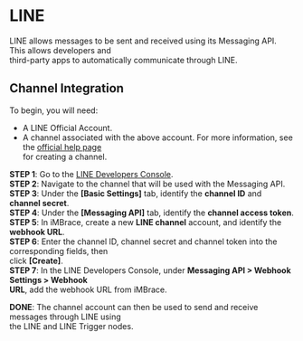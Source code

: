 # LINE
LINE allows messages to be sent and received using its Messaging API. This allows developers and  
third-party apps to automatically communicate through LINE.

## Channel Integration

To begin, you will need:  

- A LINE Official Account.
- A channel associated with the above account. For more information, see the [official help page](https://developers.line.biz/en/docs/messaging-api/getting-started/)  
for creating a channel.

**STEP 1**: Go to the [LINE Developers Console](https://developers.line.biz/console/).  
**STEP 2**: Navigate to the channel that will be used with the Messaging API.  
**STEP 3**: Under the **[Basic Settings]** tab, identify the **channel ID** and **channel secret**.  
**STEP 4**: Under the **[Messaging API]** tab, identify the **channel access token**.  
**STEP 5**: In iMBrace, create a new **LINE channel** account, and identify the **webhook URL**.  
**STEP 6**: Enter the channel ID, channel secret and channel token into the corresponding fields, then  
click **[Create]**.  
**STEP 7**: In the LINE Developers Console, under **Messaging API > Webhook Settings > Webhook  
URL**, add the webhook URL from iMBrace.

**DONE**: The channel account can then be used to send and receive messages through LINE using  
the LINE and LINE Trigger nodes.
